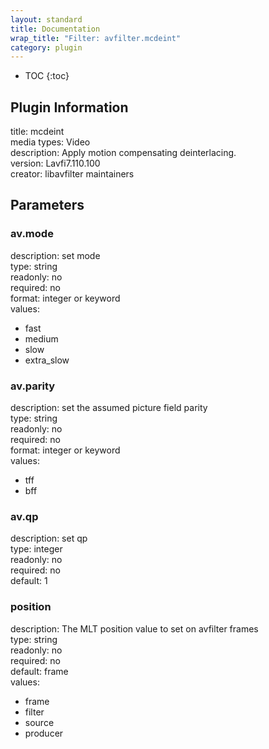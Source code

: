 ```yaml
---
layout: standard
title: Documentation
wrap_title: "Filter: avfilter.mcdeint"
category: plugin
---
```

* TOC
{:toc}

## Plugin Information

title: mcdeint  
media types:
Video  
description: Apply motion compensating deinterlacing.  
version: Lavfi7.110.100  
creator: libavfilter maintainers  

## Parameters

### av.mode

  
description:
set mode  
type: string  
readonly: no  
required: no  
format: integer or keyword  
values:  

* fast
* medium
* slow
* extra_slow

### av.parity

  
description:
set the assumed picture field parity  
type: string  
readonly: no  
required: no  
format: integer or keyword  
values:  

* tff
* bff

### av.qp

  
description:
set qp  
type: integer  
readonly: no  
required: no  
default: 1  

### position

  
description:
The MLT position value to set on avfilter frames  
type: string  
readonly: no  
required: no  
default: frame  
values:  

* frame
* filter
* source
* producer


